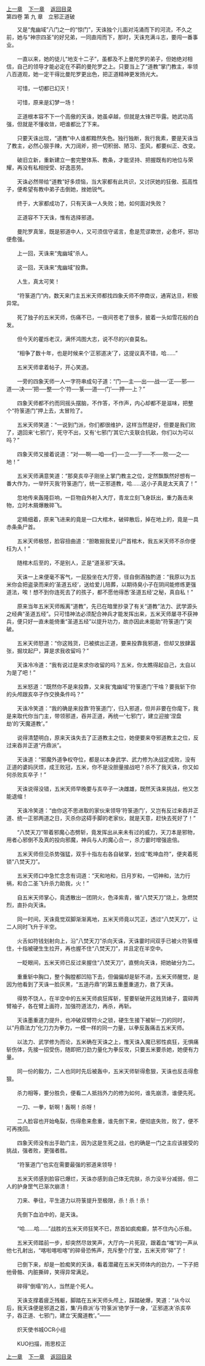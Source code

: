 
[上一章](https://github.com/xiaominghe2014/spider_book/blob/master/book/六道天书/第44章.md)&nbsp;&nbsp;&nbsp;&nbsp;[下一章](https://github.com/xiaominghe2014/spider_book/blob/master/book/六道天书/第46章.md)&nbsp;&nbsp;&nbsp;&nbsp;[返回目录](https://github.com/xiaominghe2014/spider_book/blob/master/book/六道天书/README.md)
<br />第四卷 第 九 章　立邪正道破<br />


　　又是“鬼幽域”八门之一的“惊门”，天诛独个儿面对沌涌而下的河流，不久之前，她与“神宗四圣”的好兄弟，一同直闯而下，那时，天诛充满斗志，要闯一番事业。<br />
<br />
　　一直以来，她的徒儿“地支十二子”，虽都及不上曼陀罗的弟子，但她绝对相信，自己的领导才能必定在不羁的曼陀罗之上。只要当上了“道教”掌门教主，率领八百道观，她一定干得比曼陀罗更出色，把正道精神更发扬光大。<br />
<br />
　　可惜，一切都已幻灭！<br />
<br />
　　可惜，原来是幻梦一场！<br />
<br />
　　正道根本容不下一个高傲的天诛，她虽卓越，但就是太锋芒毕露。她武功高强，但就是不懂收敛，吧谁都比了下来。<br />
<br />
　　只要天诛出现，“道教”中人谁都黯然失色。独行独断，我行我素，要是天诛当了教主，必然心狠手辣，大刀阔斧，把一切积弱、陋习、歪风，都要纠正、改变。<br />
<br />
　　破旧立新，重新建立一套完整体系、教条，才能坚持、把握既有的地位与荣耀，再没有私相授受、好逸恶劳。<br />
<br />
　　天诛必然带给“道教”好多烦恼，当大家都有此共识，又讨厌她的狂傲、孤高性子，便希望有教中弟子击倒她，挫她锐气。<br />
<br />
　　终于，大家都成功了，只有天诛一人失败；她，如何面对失败？<br />
<br />
　　正道容不下天诛，惟有选择邪道。<br />
<br />
　　曼陀罗真笨，既是邪道中人，又可须信守诺言，愈是荒谬欺世，必愈坏，邪功便愈强。<br />
<br />
　　上一回，天诛来“鬼幽域”杀人。<br />
<br />
　　这一回，天诛来“鬼幽域”投靠。<br />
<br />
　　人生，真太可笑！<br />
<br />
　　“符箓道门”内，数天来门主五米天师都找四象夭师不停商议，通宵达旦，积极异常。<br />
<br />
　　死了独子的五米天师，伤痛不已，一夜间苍老了很多，披着一头如雪花般的白发。<br />
<br />
　　但今天的瞿烁老汉，满怀鸿图大志，说不尽的兴奋莫名。<br />
<br />
　　“相争了数十年，也是时候来个‘正邪道决’了，这提议真不错，哈……”<br />
<br />
　　五米天师拿着帖子，开心笑道。<br />
<br />
　　一旁的四象天师一人一字符串成句子道：“门──主──出──战──‘正──邪──道──决──’把──整──个‘符──箓──道──门’──押──上？”<br />
<br />
　　四象天师都不约而同摇头摆脑，不作答，不作声，内心却都不是滋味，把整个“符箓道门”押上去，太冒险了。<br />
<br />
　　五米天师笑道：“一说到门派，你们都很维护，这样当然是好，但要是我们败了，退回来‘七邪门’，死守不出，又有‘七邪门’其它六支联合抗敌，你们以为可以吗？”<br />
<br />
　　四象天师又接着说道：“对──啊──咱──们──立──于──不──败──之──地！”<br />
<br />
　　五米天师满意笑道：“那臭亥卒子刚坐上掌门教主之位，定然飘飘然好想有一番大作为，一举歼灭我‘符箓道门’，统一正邪道教，哈……这小子真是太天真了！”<br />
<br />
　　忽地传来轰隆巨响，一巨物自外射入大厅，青龙立刻飞身跃出，重力轰击来物，立时木屑爆散碎飞。<br />
<br />
　　定睛细着，原来飞进来的竟是一口大棺木，破碎散后，掉在地上的，竟是一具赤条条尸首。<br />
<br />
　　五米天师极怒，脸容扭曲道：“胆敢掘我爱儿尸首棺木，我五米天师不杀你便枉为人！”<br />
<br />
　　随棺木后至的，不是别人，正是“道圣邪”天诛。<br />
<br />
　　天诛一上来便毫不客气，一屁股坐在大厅旁，径自倒酒独酌道：“我原以为五米你会把盗录而来的‘圣道五经’，送给爱儿陪葬，以期待臭小子在阴间能修练更强道法，唉！想不到你连死去了的孩子，都不愿他得悉‘圣道五经’之秘，真自私！”<br />
<br />
　　原来当年五米天师叛离“道教”，先已在暗里抄录了有关“道教”法力、武学源头之经典“圣道五经”。只可惜神法必须配合神兵才能发挥出来，五米天师屡寻不获神兵，便只好一直未能倚重“圣道五经”以提升功力，故亦因此未能助“符箓道门”突破。<br />
<br />
　　五米天师怒道：“你这贱货，已被摈出正道，要来投靠我邪道，但却又放肆嚣张，掘坟起尸，算是求我收留吗？”<br />
<br />
　　天诛冷冷道：“我有说过是来求你收留的吗？五米，你太瞧得起自己，太自以为是了吧！”<br />
<br />
　　五米怒道：“既然你不是来投靠，又来我‘鬼幽域’‘符箓道门’干啥？要我斩下你的头颅跟亥卒子作交换条件吗？”<br />
<br />
　　天诛冷笑道：“我的确是来投靠‘符箓道门’，归入邪道，但并非要在你麾下，我是来取代你当门主，带领邪道，吞并正道，再统一‘七邪门’，建立迎接‘涅盘劫’的‘天魔道教’。”<br />
<br />
　　说得清楚明白，原来天诛失去了正道教主之位，她便要来夺邪道教主之位，反过来吞并正道“丹鼎派”。<br />
<br />
　　天诛道：“邪魔外道争权夺位，都是以本身武学、武力修为决战定成败，没有正道的婆妈厌烦，成王败冠，五米，你不是没胆量接战吧？杀不了我天诛，你又如何杀败亥卒子！”<br />
<br />
　　天诛说得没错，五米天师早晚要与亥卒子一决雌雄，既然天诛来挑战，他又怎能退缩！<br />
<br />
　　天诛冷笑道：“由你这不思进取的家伙来领导‘符箓道门’，又岂有反过来吞并正道、统一正邪两道之日，灭杀你这碍手脚的老家伙，就是天意，赶快去死好了！”<br />
<br />
　　“八焚天刀”带着邪魔心态劈斩，竟发挥出从来未有过的威力，天刀本是邪物，用者心邪倒不及真的投向邪魔，神兵与人的魔心合一，杀力霎时增强逾倍。<br />
<br />
　　五米天师但见杀势强猛，双手十指左右各自破掌，划成“乾坤血符”，便夹着死锁“八焚天刀”。<br />
<br />
　　五米天师口中急忙念念有词道：“天和地和，日月岁和，一切神和，法力行祸，和合二圣飞升杀力助我，火！”<br />
<br />
　　自五米天师掌心，竟透散出一团阴火，色泽紫青，循“八焚天刀”烧上，急燃焚烈，直扑向天诛。<br />
<br />
　　同一时间，天诛竟觉双脚渐渐离地，五米天师竟以咒正，透过“八焚天刀”，让二人同时飞升于半空。<br />
<br />
　　火舌如符钱划射向上，沿“八焚天刀”杀向天诛，天诛霎时间双手已被火符箓缠住，十指被硬生生拉开，再也握不住“八焚天刀”，并且定在半空中。<br />
<br />
　　一眨眼间，五米天师已反过来握住“八焚天刀”，直劈向天诛，把她破分为二。<br />
<br />
　　重重斩中胸口，整个胸膛都凹陷下去，但偏偏却是斩不进，五米天师醒觉，是因为他看到了天诛一脸灰黑，“五道丹鼎”的第五重墨重道力，救了天诛。<br />
<br />
　　得势不饶人，在半空中的五米天师疯狂挥斩，誓要斩破开这贱货婊子，震碎两臂袖子，各在臂上画符，加强符道法力，再杀，再斩。<br />
<br />
　　天诛墨重道力提升，也冲破双臂符火之锁，硬生生接下被斩一刀的同时，以“丹鼎法力”化刀力为拳力，一模一样的同一力量，以拳反轰痛击五米天师。<br />
<br />
　　以法力、武学修为而论，五米确在天诛之上，惟天诛入魔已邪性疯狂，无惧痛斩伤体，先接一招受伤，随即把刀劲力量化为拳反攻，只要五米要杀她，她便有力量。<br />
<br />
　　同一份的毅力，二人也同时先后被轰中，五米天师斩得愈狠，天诛也反击得愈狠。<br />
<br />
　　杀力相等，要分胜负，便看二人抵挡外力的修为如何，谁先崩溃，谁便先死。<br />
<br />
　　一刀、一拳，斩啊！轰啊！杀呀！<br />
<br />
　　二人脸容也开始龟裂，伤得愈来愈重，谁先倒下来，便彻底失败，败了，便不可再挽回。<br />
<br />
　　四象天师没有出手助门主，因为这是生死之战，也的确是一门之主应该接受的挑战，强者败，更强者胜。<br />
<br />
　　“符箓道门”也实在需要最强的邪道来领导！<br />
<br />
　　五米天师感到脸容已爆烂，天诛亦感到自己体无完肤，杀力没半分减弱，但二人的护身罡气已渐次崩溃！<br />
<br />
　　刀来、拳往，平生道力以符箓提升至极限，杀！杀！杀！<br />
<br />
　　先倒下血泊中的，是天诛。<br />
<br />
　　“哈……哈……”战胜的五米天师狂笑不已，昂首如疯痴癫，禁不住内心乐极。<br />
<br />
　　五米天师踏前一步，却突然尽敛笑声，大厅内一片死寂，跟着血“嗤”的一声从他七孔射出，“喀啦喀啦喀”的碎骨恐怖声，充斥整个厅堂，五米天师“碎”了！<br />
<br />
　　已倒下来，却是一脸痴笑的天诛，看着潜藏在五米天师体内的劲力，一下子把他骨骼、内脏撕碎，笑得异常满足。<br />
<br />
　　碎得“倒塌”的人，当然是个死人。<br />
<br />
　　天诛支撑着疲乏残躯，脚踏在五米天师头颅上，踩踏破爆，笑道：“从今以后，我天诛便是邪道之首，集‘丹鼎派’与‘符箓派’绝学于一身，‘正邪道决’杀亥卒子，吞正道、七邪门，建立‘天魔道教’。”——<br />
<br />
　　炽天使书城OCR小组<br />
<br />
　　KUO扫描，雨思校正

          
[上一章](https://github.com/xiaominghe2014/spider_book/blob/master/book/六道天书/第44章.md)&nbsp;&nbsp;&nbsp;&nbsp;[下一章](https://github.com/xiaominghe2014/spider_book/blob/master/book/六道天书/第46章.md)&nbsp;&nbsp;&nbsp;&nbsp;[返回目录](https://github.com/xiaominghe2014/spider_book/blob/master/book/六道天书/README.md)
